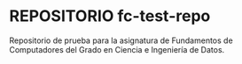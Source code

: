 # REPOSITORIO fc-test-repo
Repositorio de prueba para la asignatura de Fundamentos de Computadores del Grado en Ciencia e Ingeniería de Datos.
